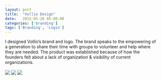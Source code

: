 ```yaml
---
layout: post
title:  "Vollio Design"
date:   2015-05-26 05:00:00
categories: ['branding']
tags: ['Branding', 'Login']
---
```

<div class="text-block">
I designed Vollio’s brand and logo. The brand speaks to the empowering of a generation to share their time with groups to volunteer and help where they are needed. The product was established because of how the founders felt about a lack of organization &amp; visibility of current organizations.<br /><br />
</div>

<div class="images">
	<a href="{{ base.url }}/images/Vollio/vollio-03.png" data-lightbox="Vollio" title="Landing page"><img src="{{ base.url }}/images/Vollio/vollio-03.png" /></a>
	<a href="{{ base.url }}/images/Vollio/vollio-02.png" data-lightbox="Vollio" title="Sign up UI that expands from the top"><img src="{{ base.url }}/images/Vollio/vollio-02.png" /></a>
	<a href="{{ base.url }}/images/Vollio/vollio-01.png" data-lightbox="Vollio" title="Logged in state"><img src="{{ base.url }}/images/Vollio/vollio-01.png" /></a>
</div>



[jekyll-gh]: https://github.com/jekyll/jekyll
[jekyll]:    http://jekyllrb.com
